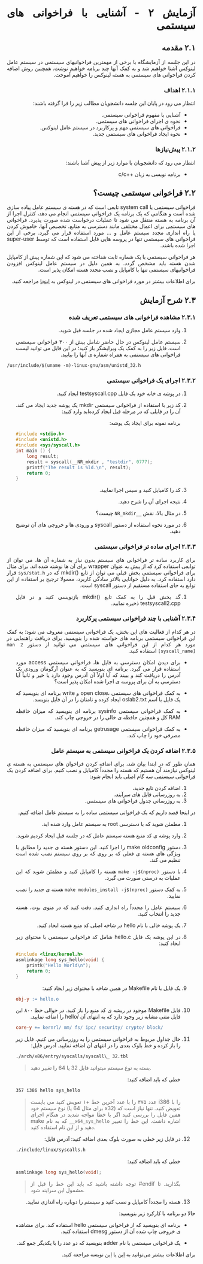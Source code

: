 <div dir="rtl" align='justify'>

# آزمایش ٢ - آشنایی با فراخوانی های سیستمی


## ۲.۱ مقدمه
در این جلسه از آزمایشگاه با برخی از مهمترین فراخوانیهای سیستمی در سیستم عامل لینوکس آشنا خواهیم شد و به کمک آنها چند برنامه خواهیم
نوشت. همچنین روش اضافه کردن فراخوانی های سیستمی به هسته لینوکس را خواهیم آموخت.

### ۲.۱.۱ اهداف
انتظار می رود در پایان این جلسه دانشجویان مطالب زیر را فرا گرفته باشند:

- آشنایی با مفهوم فراخوانی سیستمی.
- نحوه ی اجرای فراخوانی های سیستمی.
- فراخوانی های سیستمی مهم و پرکاربرد در سیستم عامل لینوکس.
- نحوه ایجاد فراخوانی های سیستمی جدید.

### ۲.۱.۲ پیش‌نیاز‌ها

انتظار می رود که دانشجویان با موارد زیر از پیش آشنا باشند:

-  برنامه نویسی به زبان ++c/c

## ۲.۲ فراخوانی سیستمی چیست؟
فراخوانی سیستمی یا system call تابعی است که در هسته ی سیستم عامل پیاده سازی شده است و هنگامی که یک برنامه یک فراخوانی سیستمی
انجام می دهد، کنترل اجرا از آن برنامه به هسته منتقل می شود تا عملیات درخواست شده صورت پذیرد. فراخوانی های سیستمی برای اعمال
مختلفی مانند دسترسی به منابع، تخصیص آنها، خاموش کردن یا راه اندازی مجدد سیستم عامل و ... مورد استفاده قرار می گیرد. برخی از این
فراخوانی های سیستمی تنها در پروسه هایی قابل استفاده است که توسط super-user اجرا شده باشند.


هر فراخوانی سیستمی با یک شماره ثابت شناخته می شود که این شماره پیش از کامپایل شدن هسته باید مشخص گردد. به همین دلیل در
سیستم عامل لینوکس افزودن فراخوانیهای سیستمی تنها با کامپایل و نصب مجدد هسته امکان پذیر است.

برای اطلاعات بیشتر در مورد فراخوانی های سیستمی در لینوکس به  [اینجا](https://mentorembedded.github.io/advancedlinuxprogramming/alp-folder/alp-ch08-linux-system-calls.pdf) مراجعه کنید.

## ۲.۳ شرح آزمایش

### ۲.۳.۱ مشاهده فراخوانی های سیستمی تعریف شده

1. وارد سیستم عامل مجازی ایجاد شده در جلسه قبل شوید.

1. سیستم عامل لینوکس در حال حاضر شامل بیش از ٣٠٠ فراخوانی سیستمی است. فایل زیر را به کمک یک ویرایشگر باز کنید؛ در این
فایل می توانید لیست فراخوانی های سیستمی به همراه شماره ی آنها را بیابید.

<div dir="ltr">

```shell
/usr/include/$(uname -m)-linux-gnu/asm/unistd_32.h
```


</div>


### ٢.٣.٢ اجرای یک فراخوانی سیستمی

1. در پوشه ی خانه خود یک فایل testsyscall.cpp ایجاد کنید.

1. کد زیر با استفاده از فراخوانی سیستمی mkdir یک پوشه جدید ایجاد می کند. آن را در فایلی که در مرحله قبل ایجاد کرده‌اید وارد کنید:
   
   برنامه نمونه برای ایجاد یک پوشه:
   <div dir="ltr">

    ```cpp
    #include <stdio.h>
    #include <unistd.h>
    #include <sys/syscall.h>
    int main () {
        long result;
        result = syscall(__NR_mkdir , "testdir", 0777);
        printf("The result is %ld.\n", result);
        return 0;
    }
    ```

    </div>

1. کد را کامپایل کنید و سپس اجرا نمایید.

1. نتیجه اجرای آن را شرح دهید.

1. در مثال بالا، نقش `__NR_mkdir` چیست؟
   
1. در مورد نحوه استفاده از دستور syscall و ورودی ها و خروجی های آن توضیح دهید.

### ۲.۳.۳ اجرای ساده تر فراخوانی سیستمی

برای کاربرد ساده تر فراخوانی های سیستم بدون نیاز به شماره آن ها، می توان از توابعی استفاده کرد که از پیش به عنوان wrapper برای آن ها نوشته
شده اند. برای مثال برای فراخوانی سیستمی بخش قبلی می توان از تابع ()mkdir که در `sys/stat.h` قرار دارد استفاده کرد. به دلیل خوانایی
بالاتر سادگی کاربرد، معمولا ترجیح بر استفاده از این توابع به جای استفاده مستقیم از دستور syscall است.

1. گد بخش قبل را به کمک تابع ()mkdir بازنویسی کنید و در فایل testsyscall2.cpp ذخیره نمایید.


### ۲.۳.۴ آشنایی با چند فراخوانی سیستمی پرکاربرد

در هر کدام از فعالیت های این بخش، یک فراخوانی سیستمی معروف می شود؛ به کمک این فراخوانی سیستمی برنامه های خواسته شده را بنویسید.
برای دریافت راهنمایی در مورد هر کدام از این فراخوانی های سیستمی می توانید از دستور `man 2 [syscall_name]` استفاده کنید.


- برای دیدن امکان دسترسی به فایل ها، فراخوانی سیستمی access مورد استفاده قرار می گیرد. برنامه ای بنویسید که به عنوان آرگومان
ورودی یک آدرس را دریافت کند و ببیند که آیا اولاً آن آدرس وجود دارد یا خیر و ثانیاً آیا دسترسی به آن برای پروسه ی اجرا شده امکان پذیر
است؟

- به کمک فراخوانی های سیستمی ،open close و write برنامه ای بنویسید که یک فایل با اسم oslab2.txt ایجاد کرده و نامتان را در آن
فایل بنویسد.

- به کمک فراخوانی سیستمی sysinfo برنامه ای بنویسید که میزان حافظه RAM کل و همچنین حافظه ی خالی را در خروجی چاپ کند.

- به کمک فراخوانی سیستمی getrusage برنامه ای بنویسید که میزان حافظه مصرفی خود را چاپ کند. 


### ۲.۳.۵ اضافه کردن یک فراخوانی سیستمی به سیستم عامل

همان طور که در ابتدا بیان شد، برای اضافه کردن فراخوان های سیستمی به هسته ی لینوکس نیازمند آن هستیم که هسته را مجدداً کامپایل و نصب
کنیم. برای اضافه کردن یک فراخوانی سیستمی سه گام اصلی باید انجام شود:

1. اضافه کردن تابع جدید،
2. به روزرسانی فایل های سرآیند،
3. به روزرسانی جدول فراخوانی های سیستمی.

در اینجا قصد داریم که یک فراخوانی سیستمی ساده را به سیستم عامل اضافه کنیم.

1. مطمئن شوید که با دسترسی root به سیستم عامل وارد شده اید.
2. وارد پوشه ی کد منبع هسته سیستم عامل که در جلسه قبل ایجاد کردیم شوید.
3. دستور make oldconfig را اجرا کنید. این دستور هسته ی جدید را مطابق با ویژگی های هسته ی فعلی که بر روی که بر روی سیستم
نصب شده است تنظیم می کند.
1. با دستور `make -j$(nproc)` هسته را کامپایل کنید و مطمئن شوید که این عملیات به درستی صورت می گیرد.
1. به کمک دستور `make modules_install -j$(nproc)` هسته ی جدید را نصب نمایید.
1. سیستم عامل را مجدداً راه اندازی کنید. دقت کنید که در منوی بوت، هسته جدید را انتخاب کنید.
1. یک پوشه خالی با نام hello در شاخه اصلی کد منبع هسته ایجاد کنید.
1. در این پوشه یک فایل hello.c شامل کد فراخوانی سیستمی با محتوای زیر ایجاد کنید:
    <div dir="ltr">

    ```cpp
    #include <linux/kernel.h>
    asmlinkage long sys_hello(void) {
        printk("Hello World\n");
        return 0;
    }
    ```

    </div>

1. یک فایل با نام Makefile در همین شاخه با محتوای زیر ایجاد کنید:
    <div dir="ltr">

    ```makefile
    obj-y := hello.o
    ```

    </div>

1. فایل Makefile موجود در ریشه ی کد منبع را باز کنید. در حوالی خط ٨٠٠ این فایل متنی مشابه زیر وجود دارد که به انتهای آن /hello
را اضافه نمایید.
    <div dir="ltr">

    ```makefile
    core-y += kernrl/ mm/ fs/ ipc/ security/ crypto/ block/
    ```

    </div>

1. حال جداول مربوط به فراخوانی سیستمی را به روزرسانی می کنیم. فایل زیر را باز کرده و خط بلوک بعدی را در انتهای آن اضافه نمایید. 
آدرس فایل:
    <div dir="ltr">

    ```makefile
    ./arch/x86/entry/syscalls/syscall\_ 32.tbl
    ```
    > بسته به نوع سیستم میتوانید فایل 32 یا 64 را تغییر دهید. 
    </div>
    
    خطی که باید اضافه کنید:
    <div dir="ltr">

    ```makefile
    357 i386 hello sys_hello
    ```
    > عدد ۳۷۵ را با عدد آخرین خط +۱ تعویض کنید
    > می بایست i386 را با نوع سیستم خود (برای مثال 64 یا x32) تعویض کنید. تنها نیاز است که همین فایل را بررسی کنید
    > اگر با خطا مواجه شدید در هنگام اجرای make که به نام `__x64_sys_hello` اشاره داشت. این خط را تغییر دهید و از این نام استفاده کنید.
    </div>
    
1. در فایل زیر خطی به صورت بلوک بعدی اضافه کنید:
آدرس فایل:
    <div dir="ltr">

    ```bash
    ./include/linux/syscalls.h
    ```
    </div>


   خطی که باید اضافه کنید:
    <div dir="ltr">

    ```c
    asmlinkage long sys_hello(void);
    ```
    > توجه داشته باشید که باید این خط را قبل از #endif بگذارید. تا مشمول این سرایند شود.
    </div>

1. هسته را مجدداً کامپایل و نصب کنید و سیستم را دوباره راه اندازی نمایید.

حالا دو برنامه با کارکرد زیر بنویسید:

- برنامه ای بنویسید که از فراخوانی سیستمی hello استفاده کند. برای مشاهده ی خروجی چاپ شده آن از دستور dmesg استفاده کنید.
  
- یک فراخوانی سیستمی با نام adder بنویسید که دو عدد را با یکدیگر جمع کند.


برای اطلاعات بیشتر می‌توانید به [این](https://seshagiriprabhu.wordpress.com/2012/11/15/adding-a-simple-system-call-to-the-linux-3-2-0-kernel-from-scratch/) یا [این](https://medium.com/anubhav-shrimal/adding-a-hello-world-system-call-to-linux-kernel-dad32875872) نویسه مراجعه کنید.

</div>
